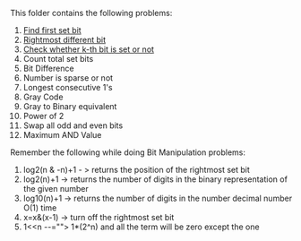This folder contains the following problems:

1) [Find first set bit](https://github.com/FazeelUsmani/GeeksForGeeks-DSA-2/blob/master/3%20Bit%20Manipulation/3.1%20first%20set%20bit.py)
2) [Rightmost different bit](https://github.com/FazeelUsmani/GeeksForGeeks-DSA-2/blob/master/3%20Bit%20Manipulation/3.2%20rightmost%20different%20bit.py)
3) [Check whether k-th bit is set or not](https://github.com/FazeelUsmani/GeeksForGeeks-DSA-2/blob/master/3%20Bit%20Manipulation/3.3%20kth%20bit%20set.py)
4) Count total set bits
5) Bit Difference
6) Number is sparse or not
7) Longest consecutive 1's
8) Gray Code
9) Gray to Binary equivalent
10) Power of 2
11) Swap all odd and even bits
12) Maximum AND Value



Remember the following while doing Bit Manipulation problems:
1) log2(n & -n)+1 - > returns the position of the rightmost set bit
2) log2(n)+1 -> returns the number of digits in the binary representation of the given number
3) log10(n)+1 -> returns the number of digits in the number decimal number O(1) time
4) x=x&(x-1) -> turn off the rightmost set bit
5) 1<<n --=""> 1*(2^n) and all the term will be zero except the one
